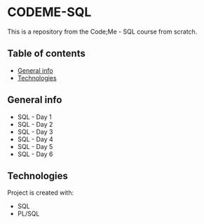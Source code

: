 # CODEME-SQL
This is a repository from the Code;Me - SQL course from scratch.

## Table of contents
* [General info](#general-info)
* [Technologies](#technologies)

## General info
* SQL - Day 1
* SQL - Day 2
* SQL - Day 3
* SQL - Day 4
* SQL - Day 5
* SQL - Day 6

	
## Technologies
Project is created with:
* SQL
* PL/SQL
